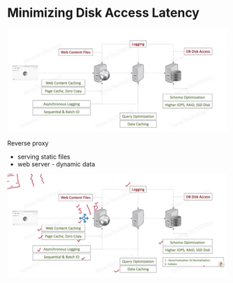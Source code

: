 # Minimizing Disk Access Latency

![Alt text](image-10.png)


Reverse proxy
- serving static files
- web server - dynamic data

![Alt text](image-11.png)


